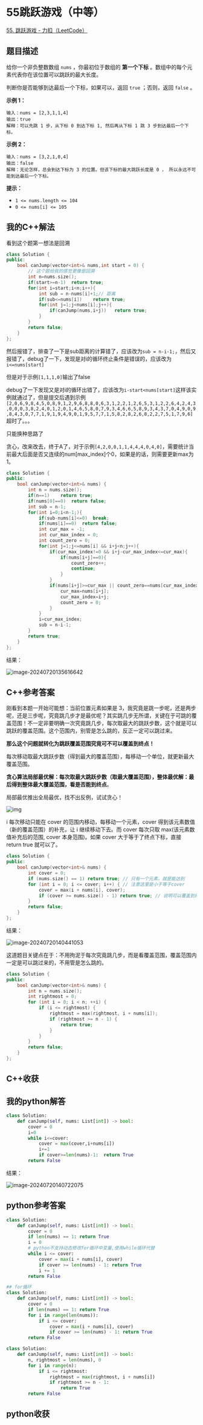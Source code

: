 # 55跳跃游戏（中等）

[55. 跳跃游戏 - 力扣（LeetCode）](https://leetcode.cn/problems/jump-game/description/)

## 题目描述

给你一个非负整数数组 `nums` ，你最初位于数组的 **第一个下标** 。数组中的每个元素代表你在该位置可以跳跃的最大长度。

判断你是否能够到达最后一个下标，如果可以，返回 `true` ；否则，返回 `false` 。

 

**示例 1：**

```
输入：nums = [2,3,1,1,4]
输出：true
解释：可以先跳 1 步，从下标 0 到达下标 1, 然后再从下标 1 跳 3 步到达最后一个下标。
```

**示例 2：**

```
输入：nums = [3,2,1,0,4]
输出：false
解释：无论怎样，总会到达下标为 3 的位置。但该下标的最大跳跃长度是 0 ， 所以永远不可能到达最后一个下标。
```

 

**提示：**

- `1 <= nums.length <= 104`
- `0 <= nums[i] <= 105`

## 我的C++解法

看到这个题第一想法是回溯

```cpp
class Solution {
public:
    bool canJump(vector<int>& nums,int start = 0) {
        // 这个题给我的感觉更像是回溯
        int n=nums.size();
        if(start>=n-1)  return true;
        for(int i=start;i<n;i++){
            int sub = n-nums[i]+1;// 距离
            if(sub<=nums[i])    return true;
            for(int j=1;j<nums[i];j++){
                if(canJump(nums,i+j))   return true;
            }
        }
        return false;
    }
};
```

然后报错了，排查了一下是sub距离的计算错了，应该改为`sub = n-i-1;`，然后又报错了，debug了一下，发现是对i的循环终止条件是错误的，应该改为`i<=nums[start]`

但是对于示例`[1,1,1,0]`输出了false

debug了一下发现又是对i的循环出错了，应该改为`i-start<nums[start]`这样该实例就通过了，但是提交后遇到示例`[2,0,6,9,8,4,5,0,8,9,1,2,9,6,8,8,0,6,3,1,2,2,1,2,6,5,3,1,2,2,6,4,2,4,3,0,0,0,3,8,2,4,0,1,2,0,1,4,6,5,8,0,7,9,3,4,6,6,5,8,9,3,4,3,7,0,4,9,0,9,8,4,3,0,7,7,1,9,1,9,4,9,0,1,9,5,7,7,1,5,8,2,8,2,6,8,2,2,7,5,1,7,9,6]`超时了。。。

只能换种思路了

贪心，改来改去，终于A了，对于示例`[4,2,0,0,1,1,4,4,4,0,4,0]`，需要统计当前最大后面是否又连续的num[max_index]个0，如果是的话，则需要更新max为1。

```cpp
class Solution {
public:
    bool canJump(vector<int>& nums) {
        int n = nums.size();
        if(n==1)    return true;
        if(nums[0]==0)  return false;
        int sub = n-1;
        for(int i=0;i<n-1;){
            if(sub-nums[i]<=0)  break;
            if(nums[i]==0)  return false;
            int cur_max = -1;
            int cur_max_index = 0;
            int count_zero = 0;
            for(int j=1;j<=nums[i] && i+j<n;j++){
                if(cur_max_index!=0 && i+j-cur_max_index<=cur_max){
                    if(nums[i+j]==0){
                        count_zero++;
                        continue;
                    }
                }
                if(nums[i+j]>=cur_max || count_zero==nums[cur_max_index]){
                    cur_max=nums[i+j];
                    cur_max_index=i+j;
                    count_zero = 0;
                }
            }
            i=cur_max_index;
            sub = n-i-1;
        }
        return true;
    }
};
```

结果：

![image-20240720135616642](./assets/image-20240720135616642.png)

## C++参考答案

刚看到本题一开始可能想：当前位置元素如果是 3，我究竟是跳一步呢，还是两步呢，还是三步呢，究竟跳几步才是最优呢？其实跳几步无所谓，关键在于可跳的覆盖范围！不一定非要明确一次究竟跳几步，每次取最大的跳跃步数，这个就是可以跳跃的覆盖范围。这个范围内，别管是怎么跳的，反正一定可以跳过来。

**那么这个问题就转化为跳跃覆盖范围究竟可不可以覆盖到终点！**

每次移动取最大跳跃步数（得到最大的覆盖范围），每移动一个单位，就更新最大覆盖范围。

**贪心算法局部最优解：每次取最大跳跃步数（取最大覆盖范围），整体最优解：最后得到整体最大覆盖范围，看是否能到终点**。

局部最优推出全局最优，找不出反例，试试贪心！

![img](./assets/20230203105634.png)

i 每次移动只能在 cover 的范围内移动，每移动一个元素，cover 得到该元素数值（新的覆盖范围）的补充，让 i 继续移动下去。而 cover 每次只取 max(该元素数值补充后的范围, cover 本身范围)。如果 cover 大于等于了终点下标，直接 return true 就可以了。

```cpp
class Solution {
public:
    bool canJump(vector<int>& nums) {
        int cover = 0;
        if (nums.size() == 1) return true; // 只有一个元素，就是能达到
        for (int i = 0; i <= cover; i++) { // 注意这里是小于等于cover
            cover = max(i + nums[i], cover);
            if (cover >= nums.size() - 1) return true; // 说明可以覆盖到终点了
        }
        return false;
    }
};
```

结果：

![image-20240720140441053](./assets/image-20240720140441053.png)

这道题目关键点在于：不用拘泥于每次究竟跳几步，而是看覆盖范围，覆盖范围内一定是可以跳过来的，不用管是怎么跳的。

```cpp
class Solution {
public:
    bool canJump(vector<int>& nums) {
        int n = nums.size();
        int rightmost = 0;
        for (int i = 0; i < n; ++i) {
            if (i <= rightmost) {
                rightmost = max(rightmost, i + nums[i]);
                if (rightmost >= n - 1) {
                    return true;
                }
            }
        }
        return false;
    }
};
```



## C++收获



## 我的python解答

```python
class Solution:
    def canJump(self, nums: List[int]) -> bool:
        cover = 0
        i=0
        while i<=cover:
            cover = max(cover,i+nums[i])
            i+=1
            if cover>=len(nums)-1:  return True
        return False
```

结果：

![image-20240720140722075](./assets/image-20240720140722075.png)

## python参考答案

```python
class Solution:
    def canJump(self, nums: List[int]) -> bool:
        cover = 0
        if len(nums) == 1: return True
        i = 0
        # python不支持动态修改for循环中变量,使用while循环代替
        while i <= cover:
            cover = max(i + nums[i], cover)
            if cover >= len(nums) - 1: return True
            i += 1
        return False
```

```python
## for循环
class Solution:
    def canJump(self, nums: List[int]) -> bool:
        cover = 0
        if len(nums) == 1: return True
        for i in range(len(nums)):
            if i <= cover:
                cover = max(i + nums[i], cover)
                if cover >= len(nums) - 1: return True
        return False
```

```python
class Solution:
    def canJump(self, nums: List[int]) -> bool:
        n, rightmost = len(nums), 0
        for i in range(n):
            if i <= rightmost:
                rightmost = max(rightmost, i + nums[i])
                if rightmost >= n - 1:
                    return True
        return False
```

## python收获